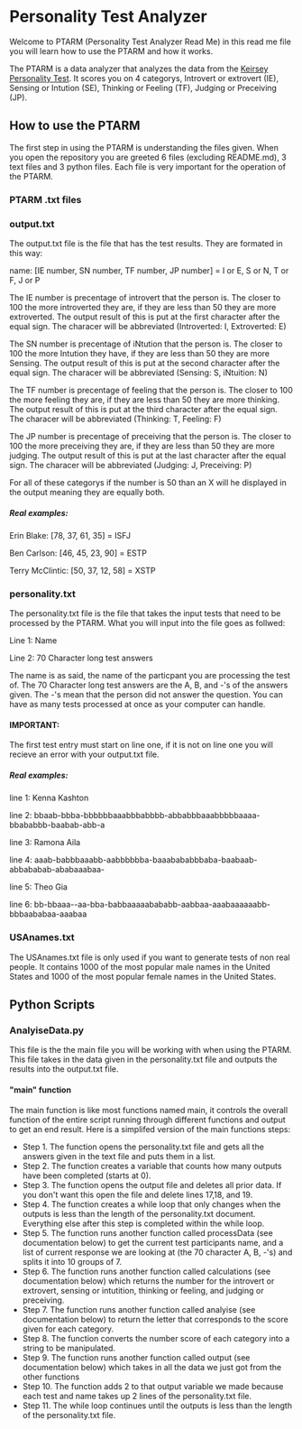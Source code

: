 # Personality Test Analyzer
Welcome to PTARM (Personality Test Analyzer Read Me) in this read me file you will learn how to use the PTARM and how it works. 

The PTARM is a data analyzer that analyzes the data from the [Keirsey Personality Test](https://www.keirsey.com/). It scores you on 4 categorys, Introvert or extrovert (IE), Sensing or Intution (SE), Thinking or Feeling (TF), Judging or Preceiving (JP).

## How to use the PTARM
The first step in using the PTARM is understanding the files given. When you open the repository you are greeted 6 files (excluding README.md), 3 text files and 3 python files. Each file is very important for the operation of the PTARM.

### PTARM .txt files


### output.txt
The output.txt file is the file that has the test results. They are formated in this way:

name: [IE number, SN number, TF number, JP number] = I or E, S or N, T or F, J or P

The IE number is precentage of introvert that the person is. The closer to 100 the more introverted they are, if they are less than 50 they are more extroverted.
The output result of this is put at the first character after the equal sign. The characer will be abbreviated (Introverted: I, Extroverted: E)

The SN number is precentage of iNtution that the person is. The closer to 100 the more Intution they have, if they are less than 50 they are more Sensing.
The output result of this is put at the second character after the equal sign. The characer will be abbreviated (Sensing: S, iNtuition: N)

The TF number is precentage of feeling that the person is. The closer to 100 the more feeling they are, if they are less than 50 they are more thinking.
The output result of this is put at the third character after the equal sign. The characer will be abbreviated (Thinking: T, Feeling: F)

The JP number is precentage of preceiving that the person is. The closer to 100 the more preceiving they are, if they are less than 50 they are more judging.
The output result of this is put at the last character after the equal sign. The characer will be abbreviated (Judging: J, Preceiving: P)

For all of these categorys if the number is 50 than an X will he displayed in the output meaning they are equally both.

##### Real examples:

Erin Blake: [78, 37, 61, 35] = ISFJ

Ben Carlson: [46, 45, 23, 90] = ESTP

Terry McClintic: [50, 37, 12, 58] = XSTP

### personality.txt
The personality.txt file is the file that takes the input tests that need to be processed by the PTARM. What you will input into the file goes as follwed:

Line 1: Name

Line 2: 70 Character long test answers 

The name is as said, the name of the particpant you are processing the test of. 
The 70 Character long test answers are the A, B, and -'s of the answers given. The -'s mean that the person did not answer the question.
You can have as many tests processed at once as your computer can handle. 

#### IMPORTANT:
The first test entry must start on line one, if it is not on line one you will recieve an error with your output.txt file.

##### Real examples:

line 1: Kenna Kashton

line 2: bbaab-bbba-bbbbbbaaabbbabbbb-abbabbbaaabbbbbaaaa-bbababbb-baabab-abb-a

line 3: Ramona Aila

line 4: aaab-babbbaaabb-aabbbbbba-baaabababbbaba-baabaab-abbababab-ababaaabaa-

line 5: Theo Gia

line 6: bb-bbaaa--aa-bba-babbaaaaabababb-aabbaa-aaabaaaaaabb-bbbaababaa-aaabaa

### USAnames.txt
The USAnames.txt file is only used if you want to generate tests of non real people. It contains 1000 of the most popular male names in the United States and 1000 of the most popular female names in the United States.



## Python Scripts

### AnalyiseData.py
This file is the the main file you will be working with when using the PTARM. This file takes in the data given in the personality.txt file and outputs the results into the output.txt file.

#### "main" function
The main function is like most functions named main, it controls the overall function of the entire script running through different functions and output to get an end result. Here is a simplifed version of the main functions steps:
* Step 1. The function opens the personality.txt file and gets all the answers given in the text file and puts them in a list.
* Step 2. The function creates a variable that counts how many outputs have been completed (starts at 0).
* Step 3. The function opens the output file and deletes all prior data. If you don't want this open the file and delete lines 17,18, and 19.
* Step 4. The function creates a while loop that only changes when the outputs is less than the length of the personality.txt document. Everything else after this step is completed within the while loop.
* Step 5. The function runs another function called processData (see documentation below) to get the current test participants name, and a list of current response we are looking at (the 70 character A, B, -'s) and splits it into 10 groups of 7.
* Step 6. The function runs another function called calculations (see documentation below) which returns the number for the introvert or extrovert, sensing or intutition, thinking or feeling, and judging or preceiving.
* Step 7. The function runs another function called analyise (see documentation below) to return the letter that corresponds to the score given for each category.
* Step 8. The function converts the number score of each category into a string to be manipulated.
* Step 9. The function runs another function called output (see documentation below) which takes in all the data we just got from the other functions
* Step 10. The function adds 2 to that output variable we made because each test and name takes up 2 lines of the personality.txt file.
* Step 11. The while loop continues until the outputs is less than the length of the personality.txt file.



